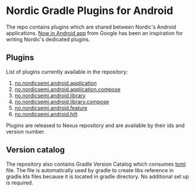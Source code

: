# Nordic Gradle Plugins for Android

The repo contains plugins which are shared between Nordic's Android applications.
[Now in Android app](https://github.com/android/nowinandroid) from Google has been an inspiration for writing Nordic's dedicated plugins.

## Plugins

List of plugins currently available in the repository:

1. [no.nordicsemi.android.application](plugins/src/main/kotlin/AndroidApplicationConventionPlugin)
2. [no.nordicsemi.android.application.compose](plugins/src/main/kotlin/AndroidApplicationComposeConventionPlugin)
3. [no.nordicsemi.android.library](plugins/src/main/kotlin/AndroidLibraryConventionPlugin)
4. [no.nordicsemi.android.library.compose](plugins/src/main/kotlin/AndroidLibraryComposeConventionPlugin)
5. [no.nordicsemi.android.feature](plugins/src/main/kotlin/AndroidFeatureConventionPlugin)
6. [no.nordicsemi.android.hilt](plugins/src/main/kotlin/AndroidHiltConventionPlugin)

Plugins are released to Nexus repository and are available by their ids and version number.

## Version catalog
The repository also contains Gradle Version Catalog which consumes [toml](gradle/libs.versions.toml) file.
The file is automatically used by gradle to create libs reference in gradle.kts files because it is located in gradle directory.
No additional set up is required.
